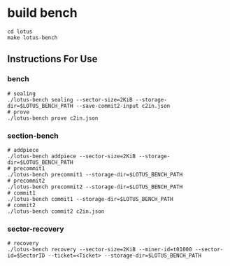 # build bench
```shell
cd lotus
make lotus-bench
```

## Instructions For Use

### bench
```shell
# sealing
./lotus-bench sealing --sector-size=2KiB --storage-dir=$LOTUS_BENCH_PATH --save-commit2-input c2in.json
# prove
./lotus-bench prove c2in.json 
```

### section-bench
```shell
# addpiece
./lotus-bench addpiece --sector-size=2KiB --storage-dir=$LOTUS_BENCH_PATH
# precommit1
./lotus-bench precommit1 --storage-dir=$LOTUS_BENCH_PATH
# precommit2
./lotus-bench precommit2 --storage-dir=$LOTUS_BENCH_PATH
# commit1
./lotus-bench commit1 --storage-dir=$LOTUS_BENCH_PATH
# commit2
./lotus-bench commit2 c2in.json
```

### sector-recovery
```shell
# recovery
./lotus-bench recovery --sector-size=2KiB --miner-id=t01000 --sector-id=$SectorID --ticket=<Ticket> --storage-dir=$LOTUS_BENCH_PATH
```
